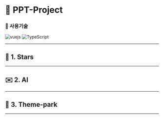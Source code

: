 # :blue_book: PPT-Project

### :wrench: 사용기술

![vuejs](https://img.shields.io/badge/vue3-%2335495e.svg?style=for-the-badge&logo=vuedotjs&logoColor=%234FC08D)
![TypeScript](https://img.shields.io/badge/typescript-%23007ACC.svg?style=for-the-badge&logo=typescript&logoColor=white)

---

## :telescope: 1. Stars

---

## :envelope: 2. AI

---

## :ferris_wheel: 3. Theme-park

---
